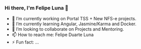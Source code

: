 ### Hi there, I'm Felipe Luna 👋


- 🔭 I’m currently working on Portal TSS + New NFS-e projects.
- 🌱 I’m currently learning Angular, Jasmine/Karma and Docker.
- 👯 I’m looking to collaborate on Projects and Mentoring.
- 📫 How to reach me: Felipe Duarte Luna
- ⚡ Fun fact: ...


